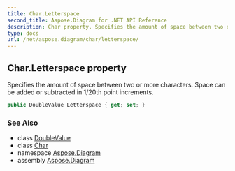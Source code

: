 ```yaml
---
title: Char.Letterspace
second_title: Aspose.Diagram for .NET API Reference
description: Char property. Specifies the amount of space between two or more characters. Space can be added or subtracted in 1/20th point increments
type: docs
url: /net/aspose.diagram/char/letterspace/
---
```

## Char.Letterspace property

Specifies the amount of space between two or more characters. Space can be added or subtracted in 1/20th point increments.

```csharp
public DoubleValue Letterspace { get; set; }
```

### See Also

* class [DoubleValue](../../doublevalue/)
* class [Char](../)
* namespace [Aspose.Diagram](../../char/)
* assembly [Aspose.Diagram](../../../)


